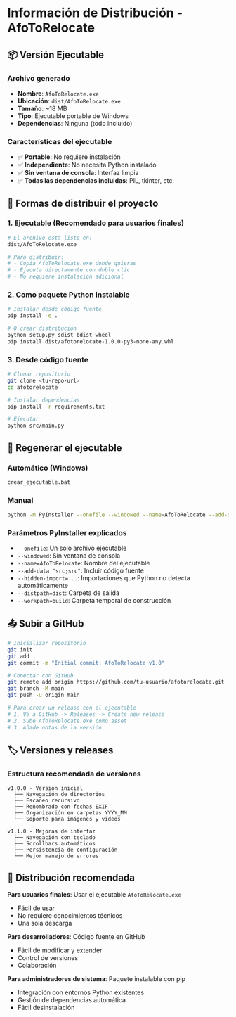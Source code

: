 # Información de Distribución - AfoToRelocate

## 📦 Versión Ejecutable

### Archivo generado
- **Nombre**: `AfoToRelocate.exe`
- **Ubicación**: `dist/AfoToRelocate.exe`
- **Tamaño**: ~18 MB
- **Tipo**: Ejecutable portable de Windows
- **Dependencias**: Ninguna (todo incluido)

### Características del ejecutable
- ✅ **Portable**: No requiere instalación
- ✅ **Independiente**: No necesita Python instalado
- ✅ **Sin ventana de consola**: Interfaz limpia
- ✅ **Todas las dependencias incluidas**: PIL, tkinter, etc.

## 🚀 Formas de distribuir el proyecto

### 1. Ejecutable (Recomendado para usuarios finales)
```bash
# El archivo está listo en:
dist/AfoToRelocate.exe

# Para distribuir:
# - Copia AfoToRelocate.exe donde quieras
# - Ejecuta directamente con doble clic
# - No requiere instalación adicional
```

### 2. Como paquete Python instalable
```bash
# Instalar desde código fuente
pip install -e .

# O crear distribución
python setup.py sdist bdist_wheel
pip install dist/afotorelocate-1.0.0-py3-none-any.whl
```

### 3. Desde código fuente
```bash
# Clonar repositorio
git clone <tu-repo-url>
cd afotorelocate

# Instalar dependencias
pip install -r requirements.txt

# Ejecutar
python src/main.py
```

## 🔧 Regenerar el ejecutable

### Automático (Windows)
```bash
crear_ejecutable.bat
```

### Manual
```bash
python -m PyInstaller --onefile --windowed --name=AfoToRelocate --add-data "src;src" --hidden-import=PIL._tkinter_finder --hidden-import=tkinter --hidden-import=tkinter.ttk --hidden-import=tkinter.filedialog --hidden-import=tkinter.messagebox --distpath=dist --workpath=build --specpath=. src/main.py
```

### Parámetros PyInstaller explicados
- `--onefile`: Un solo archivo ejecutable
- `--windowed`: Sin ventana de consola
- `--name=AfoToRelocate`: Nombre del ejecutable
- `--add-data "src;src"`: Incluir código fuente
- `--hidden-import=...`: Importaciones que Python no detecta automáticamente
- `--distpath=dist`: Carpeta de salida
- `--workpath=build`: Carpeta temporal de construcción

## 📤 Subir a GitHub

```bash
# Inicializar repositorio
git init
git add .
git commit -m "Initial commit: AfoToRelocate v1.0"

# Conectar con GitHub
git remote add origin https://github.com/tu-usuario/afotorelocate.git
git branch -M main
git push -u origin main

# Para crear un release con el ejecutable
# 1. Ve a GitHub -> Releases -> Create new release
# 2. Sube AfoToRelocate.exe como asset
# 3. Añade notas de la versión
```

## 🏷️ Versiones y releases

### Estructura recomendada de versiones
```
v1.0.0 - Versión inicial
  ├── Navegación de directorios
  ├── Escaneo recursivo
  ├── Renombrado con fechas EXIF
  ├── Organización en carpetas YYYY_MM
  └── Soporte para imágenes y videos

v1.1.0 - Mejoras de interfaz
  ├── Navegación con teclado
  ├── Scrollbars automáticos
  ├── Persistencia de configuración
  └── Mejor manejo de errores
```

## 🎯 Distribución recomendada

**Para usuarios finales**: Usar el ejecutable `AfoToRelocate.exe`
- Fácil de usar
- No requiere conocimientos técnicos
- Una sola descarga

**Para desarrolladores**: Código fuente en GitHub
- Fácil de modificar y extender
- Control de versiones
- Colaboración

**Para administradores de sistema**: Paquete instalable con pip
- Integración con entornos Python existentes
- Gestión de dependencias automática
- Fácil desinstalación
